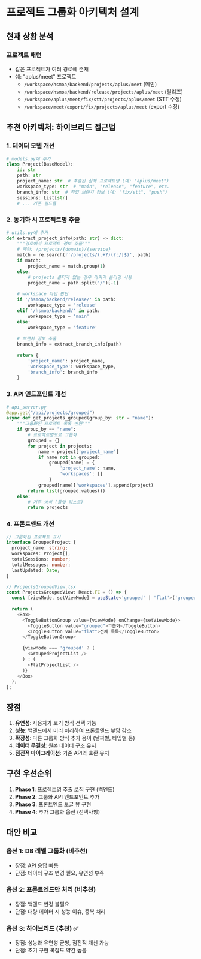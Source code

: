 # 프로젝트 그룹화 아키텍처 설계

## 현재 상황 분석

### 프로젝트 패턴
- 같은 프로젝트가 여러 경로에 존재
- 예: "aplus/meet" 프로젝트
  - `/workspace/hsmoa/backend/projects/aplus/meet` (메인)
  - `/workspace/hsmoa/backend/release/projects/aplus/meet` (릴리즈)
  - `/workspace/aplus/meet/fix/stt/projects/aplus/meet` (STT 수정)
  - `/workspace/meet/export/fix/projects/aplus/meet` (export 수정)

## 추천 아키텍처: 하이브리드 접근법

### 1. 데이터 모델 개선

```python
# models.py에 추가
class Project(BaseModel):
    id: str
    path: str
    project_name: str  # 추출된 실제 프로젝트명 (예: "aplus/meet")
    workspace_type: str  # "main", "release", "feature", etc.
    branch_info: str  # 작업 브랜치 정보 (예: "fix/stt", "push")
    sessions: List[str]
    # ... 기존 필드들
```

### 2. 동기화 시 프로젝트명 추출

```python
# utils.py에 추가
def extract_project_info(path: str) -> dict:
    """경로에서 프로젝트 정보 추출"""
    # 패턴: /projects/{domain}/{service}
    match = re.search(r'/projects/(.+?)(?:/|$)', path)
    if match:
        project_name = match.group(1)
    else:
        # projects 폴더가 없는 경우 마지막 폴더명 사용
        project_name = path.split('/')[-1]
    
    # workspace 타입 판단
    if '/hsmoa/backend/release/' in path:
        workspace_type = 'release'
    elif '/hsmoa/backend/' in path:
        workspace_type = 'main'
    else:
        workspace_type = 'feature'
    
    # 브랜치 정보 추출
    branch_info = extract_branch_info(path)
    
    return {
        'project_name': project_name,
        'workspace_type': workspace_type,
        'branch_info': branch_info
    }
```

### 3. API 엔드포인트 개선

```python
# api_server.py
@app.get("/api/projects/grouped")
async def get_projects_grouped(group_by: str = "name"):
    """그룹화된 프로젝트 목록 반환"""
    if group_by == "name":
        # 프로젝트명으로 그룹화
        grouped = {}
        for project in projects:
            name = project['project_name']
            if name not in grouped:
                grouped[name] = {
                    'project_name': name,
                    'workspaces': []
                }
            grouped[name]['workspaces'].append(project)
        return list(grouped.values())
    else:
        # 기존 방식 (플랫 리스트)
        return projects
```

### 4. 프론트엔드 개선

```typescript
// 그룹화된 프로젝트 표시
interface GroupedProject {
  project_name: string;
  workspaces: Project[];
  totalSessions: number;
  totalMessages: number;
  lastUpdated: Date;
}

// ProjectsGroupedView.tsx
const ProjectsGroupedView: React.FC = () => {
  const [viewMode, setViewMode] = useState<'grouped' | 'flat'>('grouped');
  
  return (
    <Box>
      <ToggleButtonGroup value={viewMode} onChange={setViewMode}>
        <ToggleButton value="grouped">그룹화</ToggleButton>
        <ToggleButton value="flat">전체 목록</ToggleButton>
      </ToggleButtonGroup>
      
      {viewMode === 'grouped' ? (
        <GroupedProjectList />
      ) : (
        <FlatProjectList />
      )}
    </Box>
  );
};
```

## 장점

1. **유연성**: 사용자가 보기 방식 선택 가능
2. **성능**: 백엔드에서 미리 처리하여 프론트엔드 부담 감소
3. **확장성**: 다른 그룹화 방식 추가 용이 (날짜별, 타입별 등)
4. **데이터 무결성**: 원본 데이터 구조 유지
5. **점진적 마이그레이션**: 기존 API와 호환 유지

## 구현 우선순위

1. **Phase 1**: 프로젝트명 추출 로직 구현 (백엔드)
2. **Phase 2**: 그룹화 API 엔드포인트 추가
3. **Phase 3**: 프론트엔드 토글 뷰 구현
4. **Phase 4**: 추가 그룹화 옵션 (선택사항)

## 대안 비교

### 옵션 1: DB 레벨 그룹화 (비추천)
- 장점: API 응답 빠름
- 단점: 데이터 구조 변경 필요, 유연성 부족

### 옵션 2: 프론트엔드만 처리 (비추천)
- 장점: 백엔드 변경 불필요
- 단점: 대량 데이터 시 성능 이슈, 중복 처리

### 옵션 3: 하이브리드 (추천) ✅
- 장점: 성능과 유연성 균형, 점진적 개선 가능
- 단점: 초기 구현 복잡도 약간 높음